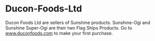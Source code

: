 # Ducon-Foods-Ltd
Ducon Foods Ltd are sellers of Sunshine products. Sunshine-Ogi and Sunshine Super-Ogi are their two Flag Ships Products. Go to www.duconfoods.com to make your first purchase.
